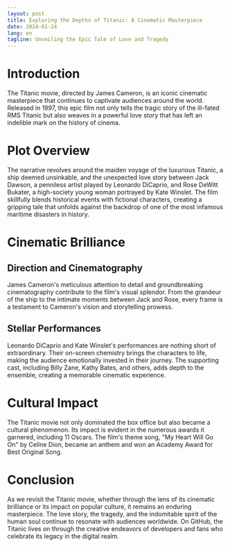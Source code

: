 ```yaml
---
layout: post
title: Exploring the Depths of Titanic: A Cinematic Masterpiece
date: 2024-01-24
lang: en
tagline: Unveiling the Epic Tale of Love and Tragedy
---
```


# Introduction

The Titanic movie, directed by James Cameron, is an iconic cinematic masterpiece that continues to captivate audiences around the world. Released in 1997, this epic film not only tells the tragic story of the ill-fated RMS Titanic but also weaves in a powerful love story that has left an indelible mark on the history of cinema.

# Plot Overview

The narrative revolves around the maiden voyage of the luxurious Titanic, a ship deemed unsinkable, and the unexpected love story between Jack Dawson, a penniless artist played by Leonardo DiCaprio, and Rose DeWitt Bukater, a high-society young woman portrayed by Kate Winslet. The film skillfully blends historical events with fictional characters, creating a gripping tale that unfolds against the backdrop of one of the most infamous maritime disasters in history.

# Cinematic Brilliance

## Direction and Cinematography

James Cameron's meticulous attention to detail and groundbreaking cinematography contribute to the film's visual splendor. From the grandeur of the ship to the intimate moments between Jack and Rose, every frame is a testament to Cameron's vision and storytelling prowess.

## Stellar Performances

Leonardo DiCaprio and Kate Winslet's performances are nothing short of extraordinary. Their on-screen chemistry brings the characters to life, making the audience emotionally invested in their journey. The supporting cast, including Billy Zane, Kathy Bates, and others, adds depth to the ensemble, creating a memorable cinematic experience.

# Cultural Impact

The Titanic movie not only dominated the box office but also became a cultural phenomenon. Its impact is evident in the numerous awards it garnered, including 11 Oscars. The film's theme song, "My Heart Will Go On" by Celine Dion, became an anthem and won an Academy Award for Best Original Song.

# Conclusion

As we revisit the Titanic movie, whether through the lens of its cinematic brilliance or its impact on popular culture, it remains an enduring masterpiece. The love story, the tragedy, and the indomitable spirit of the human soul continue to resonate with audiences worldwide. On GitHub, the Titanic lives on through the creative endeavors of developers and fans who celebrate its legacy in the digital realm.


